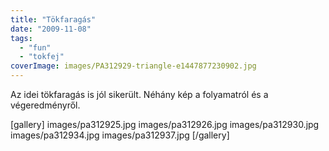 ```yaml
---
title: "Tökfaragás"
date: "2009-11-08"
tags: 
  - "fun"
  - "tokfej"
coverImage: images/PA312929-triangle-e1447877230902.jpg
---
```


Az idei tökfaragás is jól sikerült. Néhány kép a folyamatról és a végeredményről.

[gallery]
  images/pa312925.jpg
  images/pa312926.jpg
  images/pa312930.jpg
  images/pa312934.jpg
  images/pa312937.jpg
[/gallery]
